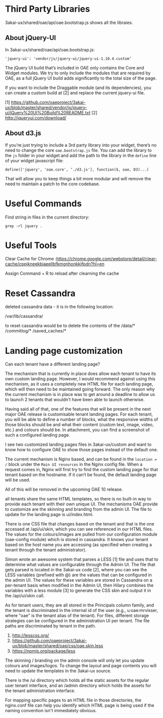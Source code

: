 # Third Party Libraries

3akai-ux/shared/oae/api/oae.bootstrap.js shows all the libraies.


## About jQuery-UI

In 3akai-ux/shared/oae/api/oae.bootstrap.js:

    'jquery-ui': 'vendor/js/jquery-ui/jquery-ui-1.10.4.custom’

The jQuery UI build that’s included in OAE only contains the Core and Widget modules. We try to only include the modules that are required by OAE, as a full jQuery UI build adds significantly to the total size of the page.

If you want to include the Draggable module (and its dependencies), you can create a custom build at [2] and replace the current jquery-ui file.

[1] https://github.com/oaeproject/3akai-ux/blob/master/shared/vendor/js/jquery-ui/jQuery%20UI%20Build%20README.txt
[2] http://jqueryui.com/download/


## About d3.js

If you’re just trying to include a 3rd party library into your widget, there’s no need to change the core `oae.bootstrap.js` file. You can add the library to the `js` folder in your widget and add the path to the library in the `define` line of your widget javascript file:

    define(['jquery', 'oae.core', ‘./d3.js'], function($, oae, D3)...)

That will allow you to keep things a bit more modular and will remove the need to maintain a patch to the core codebase.


# Useful Commands

Find string in files in the current directory:

    grep -rl jquery .

# Useful Tools

Clear Cache for Chrome :https://chrome.google.com/webstore/detail/clear-cache/cppjkneekbjaeellbfkmgnhonkkjfpdn?hl=en

Assign Command + R to reload after clearning the cache

# Reset Cassandra

deleted cassandra data - it is in the following location:

/var/lib/cassandra/

to reset cassandra would be to delete the contents of the  <data dir>/data/* <data dir>/commitlog/* <data dir>/saved_caches/*

# Landing page customization

Can each tenant have a different landing page?

The mechanism that is currently in place does allow each tenant to have its own custom landing page. However, I would recommend against using this mechanism, as it uses a completely new HTML file for each landing page, which will then need to be maintained going forward. The only reason why the current mechanism is in place was to get around a deadline to allow us to launch 2 tenants that wouldn’t have been able to launch otherwise.

Having said all of that, one of the features that will be present in the next major OAE release is customisable tenant landing pages. For each tenant, you will be able to define a number of blocks, what the responsive widths of those blocks should be and what their content (custom text, image, video, etc.) and colours should be. In attachment, you can find a screenshot of such a configured landing page.

I see two customized landing pages files in 3akai-ux/custom and want to know how to configure OAE to show those pages instead of the default one.

The current mechanism is Nginx based, and can be found in the `location = /` block under the `Main UI resources` in the Nginx config file. When a request comes in, Nginx will first try to find the custom landing page for that tenant based on the hostname. If it can’t be found, the default landing page will be used.

All of this will be removed in the upcoming OAE 10 release.

all tenants share the same HTML templates, so there is no
built-in way to provide each tenant with their own unique UI. The mechanisms OAE provide to customize are the skinning and branding from
the admin UI. The file to update for the landing page is ui/index.html.

There is one CSS file that changes based on the tenant and that is the one accessed at /api/ui/skin, which you can see referenced in our HTML files. The values for the colours/images are pulled from our configuration module (oae-config module) which is stored in cassandra.
It knows your tenant based on the host name you are accessing (as specified when creating a tenant through the tenant administrator).

Simon wrote an awesome system that parses a LESS [1] file and uses that to determine what values are configurable through the Admin UI. The file that gets parsed is located in the 3akai-ux code [2], where you can see the LESS variables (prefixed with @) are the values that can be configured in the admin UI. The values for these variables are stored in Cassandra on a per-tenant basis when modified in the Admin UI, then Hilary combines the variables with a less module [3] to generate the CSS skin and output it in the /api/ui/skin call.

As for tenant users, they are all stored in the Principals column family, and the tenant is discriminated in the internal id of the user (e.g., u:oae:mrvisser, where "oae" is the tenant alias of the tenant). For files, different storage strategies can be configured in the administration UI per tenant. The file paths are discriminated by tenant in the path.

1. http://lesscss.org/
2.  https://github.com/oaeproject/3akai-ux/blob/master/shared/oae/css/oae.skin.less
3. https://npmjs.org/package/less


The skinning / branding on the admin console will only let you update colours and images/logos. To change the layout and page contents you will need to update the templates in the 3akai-ux source.

There is the /ui directory which holds all the static assets for the regular user tenant interface, and an /admin directory which holds the assets for the tenant administration interface.

For mapping specific pages to an HTML file in those directories, the nginx.conf file can help you identify which HTML page is being used if the naming convention isn't immediately obvious.
